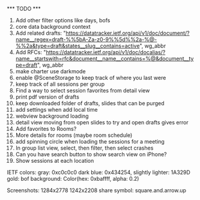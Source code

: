 *** TODO ***

1. Add other filter options like days, bofs
2. core data background context
3. Add related drafts: "https://datatracker.ietf.org/api/v1/doc/document/?name__regex=draft-%%5bA-Za-z0-9%%5d%%2a-%@-%%2a&type=draft&states__slug__contains=active", wg_abbr
4. Add RFCs: "https://datatracker.ietf.org/api/v1/doc/docalias/?name__startswith=rfc&document__name__contains=%@&document__type=draft", wg_abbr
5. make charter use darkmode
6. enable @SceneStorage to keep track of where you last were
7. keep track of all sessions per group
8. Find a way to select session favorites from detail view
9. print pdf version of drafts
10. keep downloaded folder of drafts, slides that can be purged
11. add settings when add local time
12. webview background loading
13. detail view moving from open slides to try and open drafts gives error
14. Add favorites to Rooms?
15. More details for rooms (maybe room schedule)
16. add spinning circle when loading the sessions for a meeting
17. In group list view, select, then filter, then select crashes
18. Can you have search button to show search view on iPhone?
19. Show sessions at each location

IETF colors:
	gray: 0xc0c0c0
	dark blue: 0x434254, slightly lighter: 1A329D
	gold: 
	bof background: Color(hex: 0xbaffff, alpha: 0.2)

Screenshots:
	1284x2778
	1242x2208
share symbol: square.and.arrow.up
